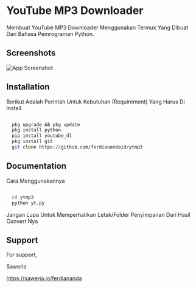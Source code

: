 # YouTube MP3 Downloader

Membuat YouTube MP3 Downloader Menggunakan Termux Yang Dibuat Dari Bahasa Pemrograman Python.

## Screenshots

![App Screenshot](https://i.postimg.cc/CMkdnG44/Screenshot-20220709-084404-picsayy.jpg)

## Installation

Berikut Adalah Perintah Untuk Kebutuhan (Requirement) Yang Harus Di Install.

```bash

  pkg upgrade && pkg update
  pkg install python
  pip install youtube_dl 
  pkg install git
  git clone https://github.com/ferdianandaid/ytmp3

```

## Documentation

Cara Menggunakannya

```bash

  cd ytmp3
  python yt.py

```

Jangan Lupa Untuk Memperhatikan Letak/Folder Penyimpanan Dari Hasil Convert Nya

## Support

For support,

Saweria

https://saweria.io/ferdiananda



